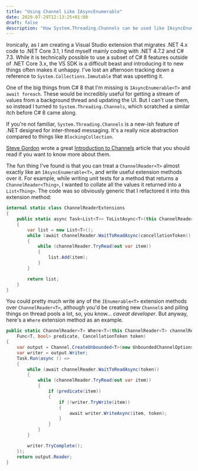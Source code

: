 ```yaml
---
title: "Using Channel Like IAsyncEnumerable"
date: 2020-07-29T12:13:25+01:00
draft: false
description: "How System.Threading.Channels can be used like IAsyncEnumerable in older .NET versions"
---
```


Ironically, as I am creating a Visual Studio extension that migrates .NET 4.x code to .NET Core 3.1, I find myself mainly coding with .NET 4.7.2 and C# 7.3. While it is technically possible to use a subset of C# 8 features outside of .NET Core 3.x, the VS SDK is a difficult beast and introducing it to new things often makes it unhappy. I've lost an afternoon tracking down a reference to `System.Collections.Immutable` that was upsetting it.

One of the big things from C# 8 that I'm missing is `IAsyncEnumerable<T>` and `await foreach`. These would be incredibly useful for getting a stream of values from a background thread and updating the UI. But I can't use them, so instead I turned to `System.Threading.Channels`, which scratched a similar itch before C# 8 came along.

If you're not familiar, `System.Threading.Channels` is a new-ish feature of .NET designed for inter-thread messaging. It's a really nice abstraction compared to things like `BlockingCollection`.

[Steve Gordon](https://twitter.com/stevejgordon) wrote a great [Introduction to Channels](https://www.stevejgordon.co.uk/an-introduction-to-system-threading-channels) article that you should read if you want to know more about them.

The fun thing I've found is that you can treat a `ChannelReader<T>` almost exactly like an `IAsyncEnumerable<T>`, and write useful extension methods over it. For example, while writing unit tests for a method that returns a `ChannelReader<Thing>`, I wanted to collate all the values it returned into a `List<Thing>`. The code was so obviously generic that I refactored it into this extension method:

```csharp
internal static class ChannelReaderExtensions
{
    public static async Task<List<T>> ToListAsync<T>(this ChannelReader<T> channelReader, CancellationToken cancellationToken = default)
    {
        var list = new List<T>();
        while (await channelReader.WaitToReadAsync(cancellationToken))
        {
            while (channelReader.TryRead(out var item))
            {
                list.Add(item);
            }
        }

        return list;
    }
}
```

You could pretty much write any of the `IEnumerable<T>` extension methods over `ChannelReader<T>`, although you'd be creating new `Channel`s and piling things on thread pools a lot, so, you know... *caveat developer*. But anyway, here's a `Where` extension method as an example.

```csharp
public static ChannelReader<T> Where<T>(this ChannelReader<T> channelReader,
    Func<T, bool> predicate, CancellationToken token)
{
    var output = Channel.CreateUnbounded<T>(new UnboundedChannelOptions {SingleWriter = true});
    var writer = output.Writer;
    Task.Run(async () =>
    {
        while (await channelReader.WaitToReadAsync(token))
        {
            while (channelReader.TryRead(out var item))
            {
                if (predicate(item))
                {
                    if (!writer.TryWrite(item))
                    {
                        await writer.WriteAsync(item, token);
                    }
                }
            }
        }

        writer.TryComplete();
    });
    return output.Reader;
}
```